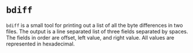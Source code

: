 # `bdiff`

`bdiff` is a small tool for printing out a list of all the byte differences in two files. The output is a line separated
list of three fields separated by spaces. The fields in order are offset, left value, and right value. All values are
represented in hexadecimal.
